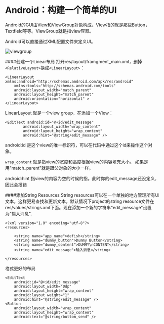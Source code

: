 Android：构建一个简单的UI
===========
Android的GUI由View和ViewGroup对象构成，View指的就是那些Button，Textfield等等。ViewGroup就是指view容器。  

Android可以直接通过XML配置文件来定义UI。  

![viewgroup](http://foofish.qiniudn.com/viewgroup.png)

####创建一个Linear布局
打开res/layout/framgment_main.xml，删掉`<RelativeLayout>`换成`<LinearLayout>`：  

    <LinearLayout xmlns:android="http://schemas.android.com/apk/res/android"
        xmlns:tools="http://schemas.android.com/tools"
        android:layout_width="match_parent"
        android:layout_height="match_parent"
        android:orientation="horizontal" >
    </LinearLayout>

LinearLayout 就是一个view group，在<LinearLayout>添加一个View：  

    <EditText android:id="@+id/edit_message"
            android:layout_width="wrap_content"
            android:layout_height="wrap_content"
            android:hint="@string/edit_message" />

android:id 是这个view的唯一标识符，可以在代码中通过这个id来操作这个对象。  

`wrap_content` 就是指view的宽度和高度根据view的内容填充大小。 如果是用"match_parent"就是跟父对象的大小一样。  

android:hint 指view的内容为空的时候的指，此时你的edit_message还没定义，因此会报错   

####添加String Resources
String resources可以在一个单独的地方管理所有UI文本，这样更易查找和更新文本。默认情况下project的string resource文件在res/values/strings.xml下面。现在添加一个新的字符串"edit_message"设置为"输入消息".  

    <?xml version="1.0" encoding="utf-8"?>
    <resources>
    
        <string name="app_name">defish</string>
        <string name="dummy_button">Dummy Button</string>
        <string name="dummy_content">DUMMY\nCONTENT</string>
        <string name="edit_message">输入消息</string>
    
    </resources>
    

格式更好的布局  

    <EditText
        android:id="@+id/edit_message"
        android:layout_width="0dp"
        android:layout_height="wrap_content"
        android:layout_weight="1"
        android:hint="@string/edit_message" />
    <Button
        android:layout_width="wrap_content"
        android:layout_height="wrap_content"
        android:text="@string/button_send" />

    
